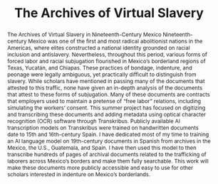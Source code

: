 ---
pid: g2023alhenius
done: true
title: The Archives of Virtual Slavery
category: Grad Fellowship Project
tags:
- public-humanities
cohort_year: '2023'
abstract: The Archives of Virtual Slavery in Nineteenth-Century Mexico Nineteenth-century
  Mexico was one of the first and most radical abolitionist nations in the Americas,
  where elites constructed a national identity grounded on racial inclusion and antislavery.
  Nevertheless, throughout this period, various forms of forced labor and racial subjugation
  flourished in Mexico’s borderland regions of Texas, Yucatán, and Chiapas. These
  practices of bondage, indenture, and peonage were legally ambiguous, yet practically
  difficult to distinguish from slavery. While scholars have mentioned in passing
  many of the documents that attested to this traffic, none have given an in-depth
  analysis of the documents that attest to these forms of subjugation. Many of these
  documents are contracts that employers used to maintain a pretense of “free labor”
  relations, including simulating the workers’ consent. This summer project has focused
  on digitizing and transcribing these documents and adding metadata using optical
  character recognition (OCR) software through Transkribus. Publicly available AI
  transcription models on Transkribus were trained on handwritten documents date to
  15th and 16th-century Spain. I have dedicated most of my time to training an AI
  language model on 19th-century documents in Spanish from archives in the Mexico,
  the U.S., Guatemala, and Spain. I have then used this model to then transcribe hundreds
  of pages of archival documents related to the trafficking of laborers across Mexico’s
  borders and make them fully searchable. This work will make these documents more
  publicly accessible and easy to use for other scholars interested in indenture on
  Mexico’s borderlands.
pis:
- ahlenius
order: '059'
layout: project
---